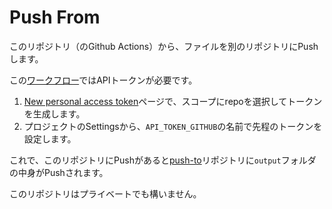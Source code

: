 # Push From

このリポジトリ（のGithub Actions）から、ファイルを別のリポジトリにPushします。

この[ワークフロー](.github/workflows/push_to_another_repo.yaml)ではAPIトークンが必要です。

1. [New personal access token](https://github.com/settings/tokens/new)ページで、スコープにrepoを選択してトークンを生成します。
2. プロジェクトのSettingsから、`API_TOKEN_GITHUB`の名前で先程のトークンを設定します。

これで、このリポジトリにPushがあると[push-to](https://github.com/taq-fujihara/push-to)リポジトリに`output`フォルダの中身がPushされます。

このリポジトリはプライベートでも構いません。
